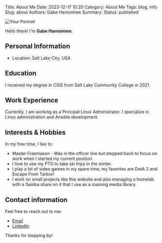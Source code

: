 Title: About Me
Date: 2023-12-17 10:20
Category: About Me
Tags: blog, info
Slug: about
Authors: Gabe Hamontree
Summary: 
Status: published



![Your Portrait](https://media.licdn.com/dms/image/v2/C5603AQElMYG-wWl8yQ/profile-displayphoto-shrink_800_800/profile-displayphoto-shrink_800_800/0/1574367800947?e=1733356800&v=beta&t=We4phVs2zHaErCRtCfmDKDTtjCeAKZAGx27wRr8ffi8)

Hello there! I'm **Gabe Hamontree**.

## Personal Information

- Location: Salt Lake City, USA

## Education

I received my degree in CSIS from Salt Lake Community College in 2021.

## Work Experience

Currently, I am working as a Principal Linux Administrator. I specialize in Linux administration and Ansible development.

## Interests & Hobbies

In my free time, I like to:

- Master Freemason - Was in the officer line but stepped back to focus on work when I started my current position.
- I love to use my PTO to take ski trips in the winter.
- I play a lot of video games in my spare time, my favorites are DotA 2 and Escape From Tarkov!
- I work on small projects like this website and also managing a homelab with a Samba share on it that I use as a roaming media library.

## Contact information

Feel free to reach out to me:

- [Email](mailto:gabehamontree@live.com)
- [LinkedIn](https://www.linkedin.com/in/gabe-hamontree/)

Thanks for stopping by!
